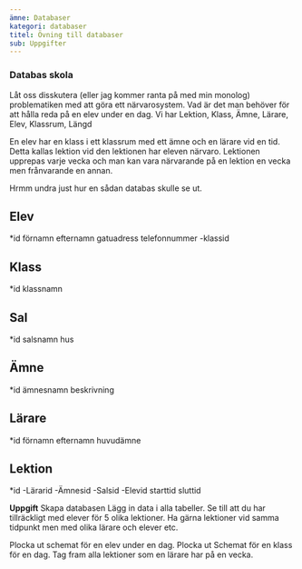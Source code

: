 ```yaml
---
ämne: Databaser
kategori: databaser
titel: Övning till databaser
sub: Uppgifter
---
```

### Databas skola ###
Låt oss disskutera (eller jag kommer ranta på med min monolog) problematiken med att göra ett närvarosystem.
Vad är det man behöver för att hålla reda på en elev under en dag. 
Vi har Lektion, Klass, Ämne, Lärare, Elev, Klassrum, Längd

En elev har en klass i ett klassrum med ett ämne och  en lärare vid en tid. Detta kallas lektion vid den lektionen har eleven närvaro. Lektionen upprepas varje vecka och man kan vara närvarande på en lektion en vecka men frånvarande en annan. 

Hrmm undra just hur en sådan databas skulle se ut. 

Elev
----
*id
förnamn
efternamn
gatuadress
telefonnummer
-klassid

Klass
----
*id
klassnamn

Sal
----
*id
salsnamn
hus

Ämne
----
*id
ämnesnamn
beskrivning

Lärare
----
*id
förnamn
efternamn
huvudämne

Lektion
----
*id
-Lärarid
-Ämnesid
-Salsid
-Elevid
starttid
sluttid

**Uppgift**
Skapa databasen
Lägg in data i alla tabeller. Se till att du har tillräckligt med elever för 5 olika lektioner. 
Ha gärna lektioner vid samma tidpunkt men med olika lärare och elever etc.

Plocka ut schemat för en elev under en dag. 
Plocka ut Schemat för en klass för en dag. 
Tag fram alla lektioner som en lärare har på en vecka. 

